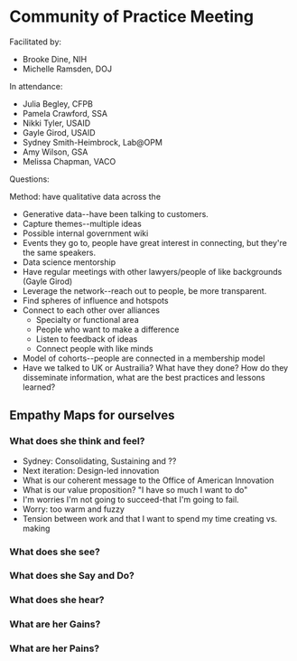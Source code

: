 # Community of Practice Meeting 

Facilitated by: 
* Brooke Dine, NIH
* Michelle Ramsden, DOJ

In attendance:
* Julia Begley, CFPB
* Pamela Crawford, SSA
* Nikki Tyler, USAID
* Gayle Girod, USAID
* Sydney Smith-Heimbrock, Lab@OPM
* Amy Wilson, GSA
* Melissa Chapman, VACO

Questions: 

Method: have qualitative data across the 
* Generative data--have been talking to customers.
* Capture themes--multiple ideas 
* Possible internal government wiki
* Events they go to, people have great interest in connecting, but they're the same speakers.
* Data science mentorship
* Have regular meetings with other lawyers/people of like backgrounds (Gayle Girod)
* Leverage the network--reach out to people, be more transparent.
* Find spheres of influence and hotspots
* Connect to each other over alliances
  * Specialty or functional area
  * People who want to make a difference
  * Listen to feedback of ideas
  * Connect people with like minds
* Model of cohorts--people are connected in a membership model
* Have we talked to UK or Austrailia? What have they done? How do they disseminate information, what are the best practices and lessons learned?

## Empathy Maps for ourselves

### What does she think and feel?
* Sydney: Consolidating, Sustaining and ??
* Next iteration: Design-led innovation
* What is our coherent message to the Office of American Innovation
* What is our value proposition?
"I have so much I want to do"
* I'm worries I'm not going to succeed-that I'm going to fail. 
* Worry: too warm and fuzzy
* Tension between work and that I want to spend my time creating vs. making 

### What does she see?

### What does she Say and Do?

### What does she hear?


### What are her Gains?
### What are her Pains?
